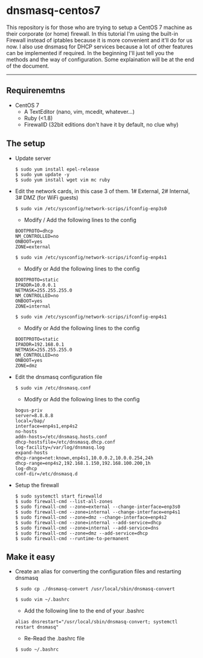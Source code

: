 # dnsmasq-centos7

This repository is for those who are trying to setup a CentOS 7 machine as their corporate (or home) firewall.
In this tutorial I'm using the built-in Firewall instead of iptables because it is more convenient and it'll do for us now.
I also use dnsmasq for DHCP services because a lot of other features can be implemented if required.
In the beginning I'll just tell you the methods and the way of configuration. Some explaination will be at the end of the document.

---

## Requirenemtns

* CentOS 7
	* A TextEditor (nano, vim, mcedit, whatever...)
	* Ruby (<1.8)
	* FirewallD (32bit editions don't have it by default, no clue why)

## The setup

* Update server
	```
	$ sudo yum install epel-release
	$ sudo yum update -y
	$ sudo yum install wget vim mc ruby
	```

* Edit the network cards, in this case 3 of them. 1# External, 2# Internal, 3# DMZ (for WiFi guests)
	```
	$ sudo vim /etc/sysconfig/network-scrips/ifconfig-enp3s0
	```
	* Modify \/ Add the following lines to the config
	```
	BOOTPROTO=dhcp
	NM_CONTROLLED=no
	ONBOOT=yes
	ZONE=external
	```
	```
	$ sudo vim /etc/sysconfig/network-scrips/ifconfig-enp4s1
	```
	* Modify or Add the following lines to the config
	```
	BOOTPROTO=static
	IPADDR=10.0.0.1
	NETMASK=255.255.255.0
	NM_CONTROLLED=no
	ONBOOT=yes
	ZONE=internal
	
	```
	```
	$ sudo vim /etc/sysconfig/network-scrips/ifconfig-enp4s1
	```
	* Modify or Add the following lines to the config
	```
	BOOTPROTO=static
	IPADDR=192.168.0.1
	NETMASK=255.255.255.0
	NM_CONTROLLED=no
	ONBOOT=yes
	ZONE=dmz
	```

* Edit the dnsmasq configuration file
	```
	$ sudo vim /etc/dnsmasq.conf
	```
	* Modify or Add the following lines to the config
	```
	bogus-priv
	server=8.8.8.8
	local=/bap/
	interface=enp4s1,enp4s2
	no-hosts
	addn-hosts=/etc/dnsmasq.hosts.conf
	dhcp-hostsfile=/etc/dnsmasq.dhcp.conf
	log-facility=/var/log/dnsmasq.log
	expand-hosts
	dhcp-range=net:known,enp4s1,10.0.0.2,10.0.0.254,24h
	dhcp-range=enp4s2,192.168.1.150,192.168.100.200,1h
	log-dhcp
	conf-dir=/etc/dnsmasq.d
	```

* Setup the firewall
	```
	$ sudo systemctl start firewalld
	$ sudo firewall-cmd --list-all-zones
	$ sudo firewall-cmd --zone=external --change-interface=enp3s0
	$ sudo firewall-cmd --zone=internal --change-interface=enp4s1
	$ sudo firewall-cmd --zone=dmz --change-interface=enp4s2
	$ sudo firewall-cmd --zone=internal --add-service=dhcp
	$ sudo firewall-cmd --zone=internal --add-service=dns
	$ sudo firewall-cmd --zone=dmz --add-service=dhcp
	$ sudo firewall-cmd --runtime-to-permanent
	```
	
## Make it easy

* Create an alias for converting the configuration files and restarting dnsmasq
	```
	$ sudo cp ./dnsmasq-convert /usr/local/sbin/dnsmasq-convert
	
	$ sudo vim ~/.bashrc
	```
	* Add the following line to the end of your .bashrc
	```
	alias dnsrestart="/usr/local/sbin/dnsmasq-convert; systemctl restart dnsmasq"
	```
	* Re-Read the .bashrc file
	```
	$ sudo ~/.bashrc
	```
